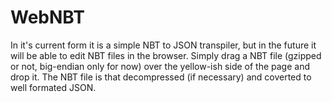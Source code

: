 # WebNBT

In it's current form it is a simple NBT to JSON transpiler, but in the future it will be able to edit NBT files in the browser.
Simply drag a NBT file (gzipped or not, big-endian only for now) over the yellow-ish side of the page and drop it. The NBT file is that decompressed (if necessary) and coverted to well formated JSON.
